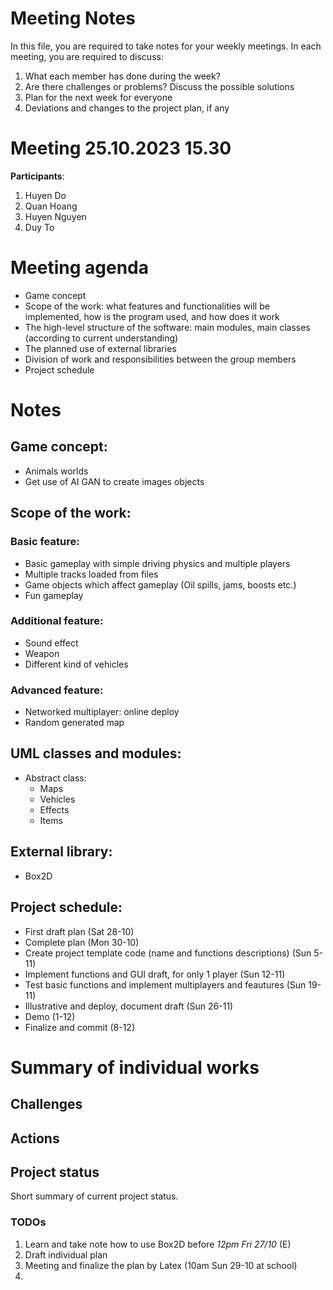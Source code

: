 # Meeting Notes
In this file, you are required to take notes for your weekly meetings. 
In each meeting, you are required to discuss:

1. What each member has done during the week?
2. Are there challenges or problems? Discuss the possible solutions
3. Plan for the next week for everyone
4. Deviations and changes to the project plan, if any


# Meeting 25.10.2023 15.30

**Participants**: 
1. Huyen Do
2. Quan Hoang
3. Huyen Nguyen
4. Duy To

# Meeting agenda
   - Game concept
   - Scope of the work: what features and functionalities will be implemented, how is the program used, and how does it work
   - The high-level structure of the software: main modules, main classes (according to current understanding)
   - The planned use of external libraries
   - Division of work and responsibilities between the group members
   - Project schedule 

# Notes

## Game concept: 
   - Animals worlds 
   - Get use of AI GAN to create images objects 

## Scope of the work: 

### Basic feature:
   - Basic gameplay with simple driving physics and multiple players
   - Multiple tracks loaded from files 
   - Game objects which affect gameplay (Oil spills, jams, boosts etc.)
   - Fun gameplay

### Additional feature: 
   - Sound effect 
   - Weapon
   - Different kind of vehicles

### Advanced feature: 
   - Networked multiplayer: online deploy
   - Random generated map

## UML classes and modules: 
   - Abstract class: 
      + Maps
      + Vehicles 
      + Effects 
      + Items

## External library: 
   - Box2D  

## Project schedule: 
   - First draft plan (Sat 28-10)
   - Complete plan (Mon 30-10)
   - Create project template code (name and functions descriptions) (Sun 5-11)
   - Implement functions and GUI draft, for only 1 player (Sun 12-11)
   - Test basic functions and implement multiplayers and feautures (Sun 19-11) 
   - Illustrative and deploy, document draft (Sun 26-11)
   - Demo (1-12)
   - Finalize and commit (8-12) 

# Summary of individual works

## Challenges


## Actions

## Project status 
Short summary of current project status. 

### TODOs
1. Learn and take note how to use Box2D before *12pm Fri 27/10* (E)
2. Draft individual plan 
3. Meeting and finalize the plan by Latex (10am Sun 29-10 at school)
4. 